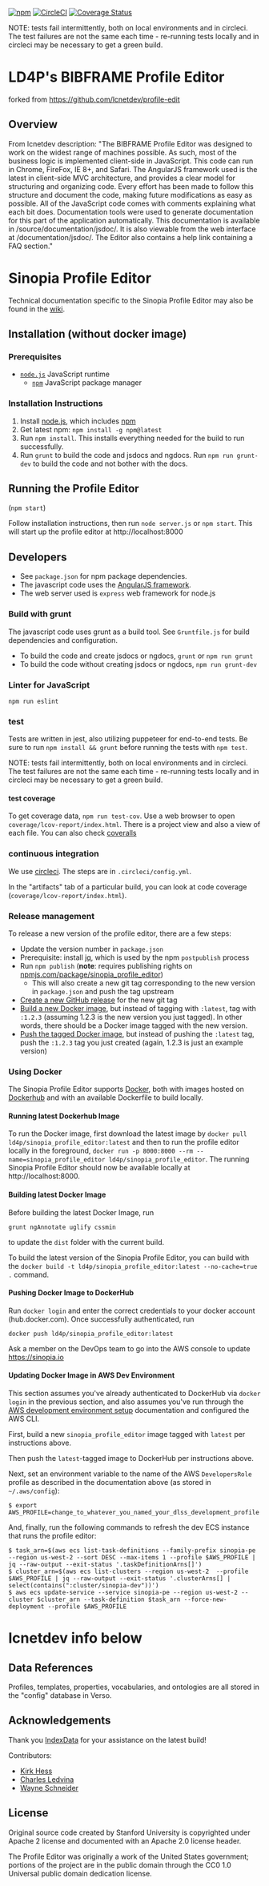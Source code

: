 [![npm](https://img.shields.io/npm/v/sinopia_profile_editor.svg)](https://www.npmjs.com/package/sinopia_profile_editor)
[![CircleCI](https://circleci.com/gh/LD4P/sinopia_profile_editor.svg?style=svg)](https://circleci.com/gh/LD4P/sinopia_profile_editor)
[![Coverage Status](https://coveralls.io/repos/github/LD4P/sinopia_profile_editor/badge.svg)](https://coveralls.io/github/LD4P/sinopia_profile_editor)

NOTE:  tests fail intermittently, both on local environments and in circleci.
The test failures are not the same each time - re-running tests locally and in circleci may be necessary to get a green build.

# LD4P's BIBFRAME Profile Editor

forked from https://github.com/lcnetdev/profile-edit

## Overview
From lcnetdev description:  "The BIBFRAME Profile Editor was designed to work on the widest range of machines possible. As such, most of the business logic is implemented client-side in JavaScript. This code can run in Chrome, FireFox, IE 8+, and Safari. The AngularJS framework used is the latest in client-side MVC architecture, and provides a clear model for structuring and organizing code. Every effort has been made to follow this structure and document the code, making future modifications as easy as possible.
All of the JavaScript code comes with comments explaining what each bit does. Documentation tools were used to generate documentation for this part of the application automatically. This documentation is available in /source/documentation/jsdoc/. It is also viewable from the web interface at /documentation/jsdoc/. The Editor also contains a help link containing a FAQ section."

# Sinopia Profile Editor
Technical documentation specific to the Sinopia Profile Editor may also be found in the [wiki](https://github.com/LD4P/sinopia_profile_editor/wiki/Sinopia-Profile-Editor).

## Installation (without docker image)

### Prerequisites
* [`node.js`](https://nodejs.org/en/download/) JavaScript runtime
  * [`npm`](https://www.npmjs.com/) JavaScript package manager

### Installation Instructions
1.  Install [node.js](https://nodejs.org/en/download/), which includes [npm](https://www.npmjs.com/)
4.  Get latest npm: `npm install -g npm@latest`
5.  Run `npm install`. This installs everything needed for the build to run successfully.
6.  Run `grunt` to build the code and jsdocs and ngdocs.  Run `npm run grunt-dev` to build the code and not bother with the docs.

## Running the Profile Editor

(`npm start`)

Follow installation instructions, then run `node server.js` or `npm start`.  This will start up the profile editor at http://localhost:8000

## Developers

- See `package.json` for npm package dependencies.
- The javascript code uses the [AngularJS framework](https://angularjs.org/).
- The web server used is `express` web framework for node.js

### Build with grunt

The javascript code uses grunt as a build tool. See `Gruntfile.js` for build dependencies and configuration.

- To build the code and create jsdocs or ngdocs, `grunt` or `npm run grunt`
- To build the code without creating jsdocs or ngdocs, `npm run grunt-dev`

### Linter for JavaScript

`npm run eslint`

### test

Tests are written in jest, also utilizing puppeteer for end-to-end tests.  Be
sure to run `npm install && grunt` before running the tests with `npm test`.

NOTE:  tests fail intermittently, both on local environments and in circleci.
The test failures are not the same each time - re-running tests locally and in circleci may be necessary to get a green build.

#### test coverage
To get coverage data, `npm run test-cov`.  Use a web browser to open `coverage/lcov-report/index.html`.  There is a project view and also a view of each file.  You can also check [coveralls](https://coveralls.io/repos/github/LD4P/sinopia_profile_editor)

### continuous integration

We use [circleci](https://circleci.com/gh/Ld4p/sinopia_profile_editor).  The steps are in `.circleci/config.yml`.

In the "artifacts" tab of a particular build, you can look at code coverage (`coverage/lcov-report/index.html`).

### Release management

To release a new version of the profile editor, there are a few steps:

* Update the version number in `package.json`
* Prerequisite: install [jq](https://stedolan.github.io/jq/), which is used by the npm `postpublish` process
* Run `npm publish` (**note**: requires publishing rights on [npmjs.com/package/sinopia_profile_editor](https://npmjs.com/package/sinopia_profile_editor))
  * This will also create a new git tag corresponding to the new version in `package.json` and push the tag upstream
* [Create a new GitHub release](https://github.com/LD4P/sinopia_profile_editor/releases/new) for the new git tag
* [Build a new Docker image](https://github.com/LD4P/sinopia_profile_editor#building-latest-docker-image), but instead of tagging with `:latest`, tag with `:1.2.3` (assuming 1.2.3 is the new version you just tagged). In other words, there should be a Docker image tagged with the new version.
* [Push the tagged Docker image](https://github.com/LD4P/sinopia_profile_editor#pushing-docker-image-to-dockerhub), but instead of pushing the `:latest` tag, push the `:1.2.3` tag you just created (again, 1.2.3 is just an example version)

### Using Docker

The Sinopia Profile Editor supports [Docker](https://www.docker.com/), both
with images hosted on [Dockerhub](https://hub.docker.com/r/ld4p/sinopia_profile_editor/)
and with an available Dockerfile to build locally.

#### Running latest Dockerhub Image
To run the Docker image, first download the latest image by
`docker pull ld4p/sinopia_profile_editor:latest` and then to run the profile editor locally
in the foreground, `docker run -p 8000:8000 --rm --name=sinopia_profile_editor ld4p/sinopia_profile_editor`. The running Sinopia Profile Editor should now be available locally at
http://localhost:8000.

#### Building latest Docker Image

Before building the latest Docker Image, run
```
grunt ngAnnotate uglify cssmin
```

to update the `dist` folder with the current build.

To build the latest version of the Sinopia Profile Editor, you can build with the `docker build -t ld4p/sinopia_profile_editor:latest --no-cache=true .` command.

#### Pushing Docker Image to DockerHub

Run `docker login` and enter the correct credentials to your docker account (hub.docker.com).
Once successfully authenticated, run

```
docker push ld4p/sinopia_profile_editor:latest
```

Ask a member on the DevOps team to go into the AWS console to update https://sinopia.io

#### Updating Docker Image in AWS Dev Environment

This section assumes you've already authenticated to DockerHub via `docker login` in the previous section, and also assumes you've run through the [AWS development environment setup](https://github.com/sul-dlss/terraform-aws/wiki/AWS-DLSS-Dev-Env-Setup) documentation and configured the AWS CLI.

First, build a new `sinopia_profile_editor` image tagged with `latest` per instructions above.

Then push the `latest`-tagged image to DockerHub per instructions above.

Next, set an environment variable to the name of the AWS `DevelopersRole` profile as described in the documentation above (as stored in `~/.aws/config`):

```shell
$ export AWS_PROFILE=change_to_whatever_you_named_your_dlss_development_profile
```

And, finally, run the following commands to refresh the dev ECS instance that runs the profile editor:

```shell
$ task_arn=$(aws ecs list-task-definitions --family-prefix sinopia-pe --region us-west-2 --sort DESC --max-items 1 --profile $AWS_PROFILE | jq --raw-output --exit-status '.taskDefinitionArns[]')
$ cluster_arn=$(aws ecs list-clusters --region us-west-2  --profile $AWS_PROFILE | jq --raw-output --exit-status '.clusterArns[] | select(contains(":cluster/sinopia-dev"))')
$ aws ecs update-service --service sinopia-pe --region us-west-2 --cluster $cluster_arn --task-definition $task_arn --force-new-deployment --profile $AWS_PROFILE
```

# lcnetdev info below

## Data References

Profiles, templates, properties, vocabularies, and ontologies are all stored in the "config" database in Verso.

## Acknowledgements

Thank you [IndexData](http://indexdata.com/) for your assistance on the latest build!

Contributors:
* [Kirk Hess](https://github.com/kirkhess)
* [Charles Ledvina](https://github.com/cledvina)
* [Wayne Schneider](https://github.com/wafschneider)

## License
Original source code created by Stanford University is copyrighted under Apache 2 license and
documented with an Apache 2.0 license header.

The Profile Editor was originally a work of the United States government; portions of the project are in the public domain through the CC0 1.0 Universal public domain dedication license.
